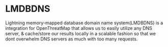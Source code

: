 # LMDBDNS
Lightning memory-mapped database domain name system(LMDBDNS) is a integration for OpenThreatMap that allows us to easily utilize any DNS server, &amp; cache/store our results locally in a scalable fashion so that we dont overwhelm DNS servers as much with too many requests.
